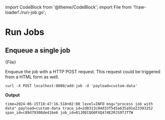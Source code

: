 ---
---
import CodeBlock from '@theme/CodeBlock';
import File from '!!raw-loader!./run-job.go';




# Run Jobs

## Enqueue a single job

<CodeBlock language="go" title="run-job.go">{File}</CodeBlock>

Enqueue the job with a HTTP POST request. 
This request could be triggered from a HTML form as well.
```
curl -X POST localhost:8080/add-job -d 'payload=custom-data'
```


**Output**
```
time=2024-06-15T18:47:16.518+02:00 level=INFO msg="process job with data" payload=custom-data trace_id=2d0313c84d33f545a635a91e23393252 span_id=c89d79308de416e6 job_id=01J0ECQG0FXQ474E2RJS9TJTTW
```